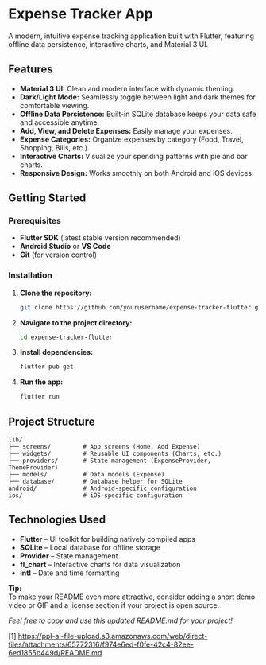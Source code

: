 

# Expense Tracker App

A modern, intuitive expense tracking application built with Flutter, featuring offline data persistence, interactive charts, and Material 3 UI.

## Features

- **Material 3 UI:** Clean and modern interface with dynamic theming.
- **Dark/Light Mode:** Seamlessly toggle between light and dark themes for comfortable viewing.
- **Offline Data Persistence:** Built-in SQLite database keeps your data safe and accessible anytime.
- **Add, View, and Delete Expenses:** Easily manage your expenses.
- **Expense Categories:** Organize expenses by category (Food, Travel, Shopping, Bills, etc.).
- **Interactive Charts:** Visualize your spending patterns with pie and bar charts.
- **Responsive Design:** Works smoothly on both Android and iOS devices.


## Getting Started

### Prerequisites

- **Flutter SDK** (latest stable version recommended)
- **Android Studio** or **VS Code**
- **Git** (for version control)

### Installation

1. **Clone the repository:**
   ```bash
   git clone https://github.com/yourusername/expense-tracker-flutter.git
   ```
2. **Navigate to the project directory:**
   ```bash
   cd expense-tracker-flutter
   ```
3. **Install dependencies:**
   ```bash
   flutter pub get
   ```
4. **Run the app:**
   ```bash
   flutter run
   ```

## Project Structure

```
lib/
├── screens/         # App screens (Home, Add Expense)
├── widgets/         # Reusable UI components (Charts, etc.)
├── providers/       # State management (ExpenseProvider, ThemeProvider)
├── models/          # Data models (Expense)
├── database/        # Database helper for SQLite
android/             # Android-specific configuration
ios/                 # iOS-specific configuration
```

## Technologies Used

- **Flutter** – UI toolkit for building natively compiled apps
- **SQLite** – Local database for offline storage
- **Provider** – State management
- **fl_chart** – Interactive charts for data visualization
- **intl** – Date and time formatting



**Tip:**  
To make your README even more attractive, consider adding a short demo video or GIF and a license section if your project is open source.

*Feel free to copy and use this updated README.md for your project!*

[1] https://ppl-ai-file-upload.s3.amazonaws.com/web/direct-files/attachments/65772316/f974e6ed-f0fe-42c4-82ee-6ed1855b449d/README.md
